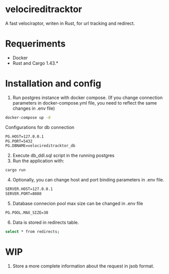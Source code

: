 # velocireditracktor
A fast velociraptor, writen in Rust, for url tracking and redirect.

# Requeriments
* Docker
* Rust and Cargo 1.43.*

# Installation and config

1. Run postgres instance with docker compose. (If you change connection parameters in docker-compose.yml file, you need to reflect the same changes in .env file)
```bash
docker-compose up -d
```
Configurations for db connection
```bash
PG.HOST=127.0.0.1
PG.PORT=5432
PG.DBNAME=velocireditracktor_db
```
2. Execute db_ddl.sql script in the running postgres
3. Run the application with:
```bash
cargo run
```
4. Optionally, you can change host and port binding parameters in .env file.
```bash
SERVER.HOST=127.0.0.1
SERVER.PORT=8080
```
5. Database connecion pool max size can be changed in .env file
```bash
PG.POOL.MAX_SIZE=30
```
6. Data is stored in redirects table.
```bash
select * from redirects;
```

# WIP
1. Store a more complete information about the request in jsob format.
